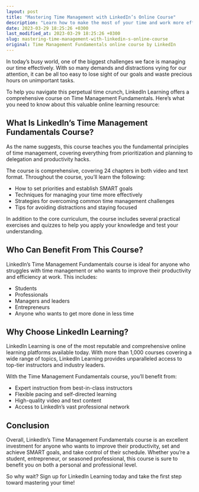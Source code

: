 ```yaml
---
layout: post
title: "Mastering Time Management with LinkedIn’s Online Course"
description: "Learn how to make the most of your time and work more efficiently with LinkedIn’s Time Management Fundamentals online course."
date: 2023-03-29 18:25:26 +0300
last_modified_at: 2023-03-29 18:25:26 +0300
slug: mastering-time-management-with-linkedin-s-online-course
original: Time Management Fundamentals online course by LinkedIn
---
```

In today’s busy world, one of the biggest challenges we face is managing our time effectively. With so many demands and distractions vying for our attention, it can be all too easy to lose sight of our goals and waste precious hours on unimportant tasks. 

To help you navigate this perpetual time crunch, LinkedIn Learning offers a comprehensive course on Time Management Fundamentals. Here’s what you need to know about this valuable online learning resource:

## What Is LinkedIn’s Time Management Fundamentals Course? 

As the name suggests, this course teaches you the fundamental principles of time management, covering everything from prioritization and planning to delegation and productivity hacks. 

The course is comprehensive, covering 24 chapters in both video and text format. Throughout the course, you’ll learn the following: 

- How to set priorities and establish SMART goals 
- Techniques for managing your time more effectively 
- Strategies for overcoming common time management challenges 
- Tips for avoiding distractions and staying focused 

In addition to the core curriculum, the course includes several practical exercises and quizzes to help you apply your knowledge and test your understanding. 

## Who Can Benefit From This Course? 

LinkedIn’s Time Management Fundamentals course is ideal for anyone who struggles with time management or who wants to improve their productivity and efficiency at work. This includes: 

- Students 
- Professionals 
- Managers and leaders 
- Entrepreneurs 
- Anyone who wants to get more done in less time 

## Why Choose LinkedIn Learning? 

LinkedIn Learning is one of the most reputable and comprehensive online learning platforms available today. With more than 1,000 courses covering a wide range of topics, LinkedIn Learning provides unparalleled access to top-tier instructors and industry leaders. 

With the Time Management Fundamentals course, you’ll benefit from: 

- Expert instruction from best-in-class instructors 
- Flexible pacing and self-directed learning 
- High-quality video and text content 
- Access to LinkedIn’s vast professional network 

## Conclusion 

Overall, LinkedIn’s Time Management Fundamentals course is an excellent investment for anyone who wants to improve their productivity, set and achieve SMART goals, and take control of their schedule. Whether you’re a student, entrepreneur, or seasoned professional, this course is sure to benefit you on both a personal and professional level. 

So why wait? Sign up for LinkedIn Learning today and take the first step toward mastering your time!